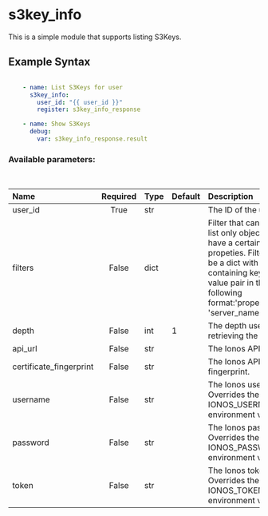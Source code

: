 # s3key_info

This is a simple module that supports listing S3Keys.

## Example Syntax


```yaml

    - name: List S3Keys for user
      s3key_info:
        user_id: "{{ user_id }}"
        register: s3key_info_response

    - name: Show S3Keys
      debug:
        var: s3key_info_response.result

```
### Available parameters:
&nbsp;

| Name | Required | Type | Default | Description |
| :--- | :---: | :--- | :--- | :--- |
| user_id | True | str |  | The ID of the user |
| filters | False | dict |  | Filter that can be used to list only objects which have a certain set of propeties. Filters should be a dict with a key containing keys and value pair in the following format:'properties.name': 'server_name' |
| depth | False | int | 1 | The depth used when retrieving the items. |
| api_url | False | str |  | The Ionos API base URL. |
| certificate_fingerprint | False | str |  | The Ionos API certificate fingerprint. |
| username | False | str |  | The Ionos username. Overrides the IONOS_USERNAME environment variable. |
| password | False | str |  | The Ionos password. Overrides the IONOS_PASSWORD environment variable. |
| token | False | str |  | The Ionos token. Overrides the IONOS_TOKEN environment variable. |
